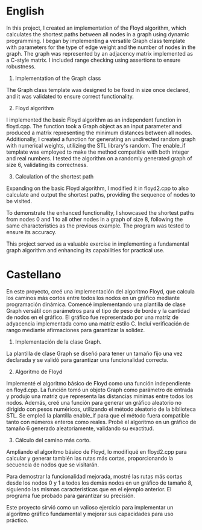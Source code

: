 # English

In this project, I created an implementation of the Floyd algorithm, which calculates the shortest paths between all nodes in a graph using dynamic programming. I began by implementing a versatile Graph class template with parameters for the type of edge weight and the number of nodes in the graph. The graph was represented by an adjacency matrix implemented as a C-style matrix. I included range checking using assertions to ensure robustness.

1. Implementation of the Graph class

The Graph class template was designed to be fixed in size once declared, and it was validated to ensure correct functionality.

2. Floyd algorithm

I implemented the basic Floyd algorithm as an independent function in floyd.cpp. The function took a Graph object as an input parameter and produced a matrix representing the minimum distances between all nodes. Additionally, I created a function for generating an undirected random graph with numerical weights, utilizing the STL library's random. The enable_if template was employed to make the method compatible with both integer and real numbers. I tested the algorithm on a randomly generated graph of size 6, validating its correctness.

3. Calculation of the shortest path

Expanding on the basic Floyd algorithm, I modified it in floyd2.cpp to also calculate and output the shortest paths, providing the sequence of nodes to be visited.

To demonstrate the enhanced functionality, I showcased the shortest paths from nodes 0 and 1 to all other nodes in a graph of size 8, following the same characteristics as the previous example. The program was tested to ensure its accuracy.

This project served as a valuable exercise in implementing a fundamental graph algorithm and enhancing its capabilities for practical use.

# Castellano

En este proyecto, creé una implementación del algoritmo Floyd, que calcula los caminos más cortos entre todos los nodos en un gráfico mediante programación dinámica. Comencé implementando una plantilla de clase Graph versátil con parámetros para el tipo de peso de borde y la cantidad de nodos en el gráfico. El gráfico fue representado por una matriz de adyacencia implementada como una matriz estilo C. Incluí verificación de rango mediante afirmaciones para garantizar la solidez.

1. Implementación de la clase Graph.

La plantilla de clase Graph se diseñó para tener un tamaño fijo una vez declarada y se validó para garantizar una funcionalidad correcta.

2. Algoritmo de Floyd

Implementé el algoritmo básico de Floyd como una función independiente en floyd.cpp. La función tomó un objeto Graph como parámetro de entrada y produjo una matriz que representa las distancias mínimas entre todos los nodos. Además, creé una función para generar un gráfico aleatorio no dirigido con pesos numéricos, utilizando el método aleatorio de la biblioteca STL. Se empleó la plantilla enable_if para que el método fuera compatible tanto con números enteros como reales. Probé el algoritmo en un gráfico de tamaño 6 generado aleatoriamente, validando su exactitud.

3. Cálculo del camino más corto.

Ampliando el algoritmo básico de Floyd, lo modifiqué en floyd2.cpp para calcular y generar también las rutas más cortas, proporcionando la secuencia de nodos que se visitarán.

Para demostrar la funcionalidad mejorada, mostré las rutas más cortas desde los nodos 0 y 1 a todos los demás nodos en un gráfico de tamaño 8, siguiendo las mismas características que en el ejemplo anterior. El programa fue probado para garantizar su precisión.

Este proyecto sirvió como un valioso ejercicio para implementar un algoritmo gráfico fundamental y mejorar sus capacidades para uso práctico.